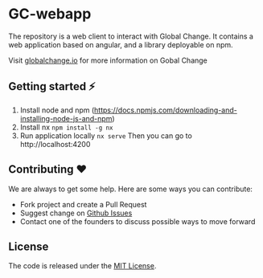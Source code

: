 # GC-webapp
The repository is a web client to interact with Global Change. It contains a web application based on angular, and a library deployable on npm.

Visit [globalchange.io](https://www.globalchange.io) for more information on Gobal Change

## Getting started ⚡
1. Install node and npm
(https://docs.npmjs.com/downloading-and-installing-node-js-and-npm)
2. Install nx
`npm install -g nx`
3. Run application locally
`nx serve`
Then you can go to http://localhost:4200

## Contributing ❤️
We are always to get some help. Here are some ways you can contribute:
- Fork project and create a Pull Request
- Suggest change on [Github Issues](https://github.com/globalchange-io/GC-webapp/issues)
- Contact one of the founders to discuss possible ways to move forward

## License
The code is released under the [MIT License](https://opensource.org/licenses/MIT).

